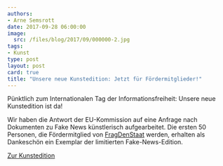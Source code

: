 ```yaml
---
authors: 
- Arne Semsrott
date: 2017-09-28 06:00:00
image:
  src: /files/blog/2017/09/000000-2.jpg
tags:
- Kunst
type: post
layout: post
card: true
title: "Unsere neue Kunstedition: Jetzt für Fördermitglieder!" 
---
```


Pünktlich zum Internationalen Tag der Informationsfreiheit: Unsere neue Kunstedition ist da!

Wir haben die Antwort der EU-Kommission auf eine Anfrage nach Dokumenten zu Fake News künstlerisch aufgearbeitet. Die ersten 50 Personen, die Fördermitglied von <a href="https://fragdenstaat.de/">FragDenStaat</a> werden, erhalten als Dankeschön ein Exemplar der limitierten Fake-News-Edition.

<a href="http://000000.limited/">Zur Kunstedition</a>
